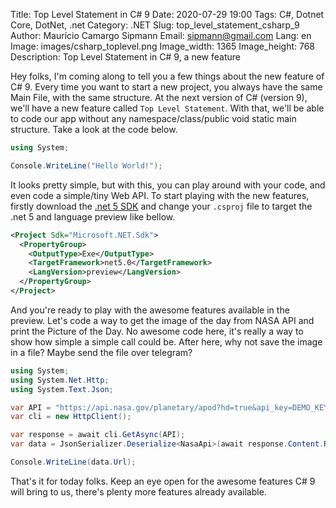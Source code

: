 Title: Top Level Statement in C# 9
Date: 2020-07-29 19:00
Tags: C#, Dotnet Core, DotNet, .net
Category: .NET
Slug: top_level_statement_csharp_9
Author: Maurício Camargo Sipmann
Email: sipmann@gmail.com
Lang: en
Image: images/csharp_toplevel.png
Image_width: 1365
Image_height: 768
Description: Top Level Statement in C# 9, a new feature

Hey folks, I'm coming along to tell you a few things about the new feature of C# 9. Every time you want to start a new project, you always have the same Main File, with the same structure. At the next version of C# (version 9), we'll have a new feature called `Top Level Statement`. With that, we'll be able to code our app without any namespace/class/public void static main structure. Take a look at the code below.


```c#
using System;

Console.WriteLine("Hello World!");
```

It looks pretty simple, but with this, you can play around with your code, and even code a simple/tiny Web API. To start playing with the new features, firstly download the [.net 5 SDK](https://dotnet.microsoft.com/download/dotnet/5.0) and change your `.csproj` file to target the .net 5 and language preview like bellow.

```xml
<Project Sdk="Microsoft.NET.Sdk">
  <PropertyGroup>
    <OutputType>Exe</OutputType>
    <TargetFramework>net5.0</TargetFramework>
    <LangVersion>preview</LangVersion>
  </PropertyGroup>
</Project>
```

And you're ready to play with the awesome features available in the preview. Let's code a way to get the image of the day from NASA API and print the Picture of the Day. No awesome code here, it's really a way to show how simple a simple call could be. After here, why not save the image in a file? Maybe send the file over telegram?

```c#
using System;
using System.Net.Http;
using System.Text.Json;

var API = "https://api.nasa.gov/planetary/apod?hd=true&api_key=DEMO_KEY";
var cli = new HttpClient();

var response = await cli.GetAsync(API);
var data = JsonSerializer.Deserialize<NasaApi>(await response.Content.ReadAsStringAsync());

Console.WriteLine(data.Url);
```

That's it for today folks. Keep an eye open for the awesome features C# 9 will bring to us, there's plenty more features already available.